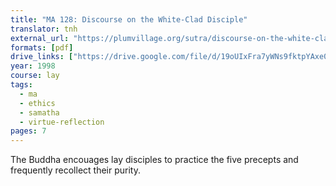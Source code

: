 ```yaml
---
title: "MA 128: Discourse on the White-Clad Disciple"
translator: tnh
external_url: "https://plumvillage.org/sutra/discourse-on-the-white-clad-disciple/"
formats: [pdf]
drive_links: ["https://drive.google.com/file/d/19oUIxFra7yWNs9fktpYAxe0OJRZURM6X/view?usp=drivesdk"]
year: 1998
course: lay
tags:
  - ma
  - ethics
  - samatha
  - virtue-reflection
pages: 7
---
```


The Buddha encouages lay disciples to practice the five precepts and frequently recollect their purity.
